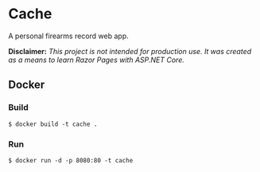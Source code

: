 # Cache

A personal firearms record web app.

**Disclaimer:** *This project is not intended for production use. It was created as a means to learn Razor Pages with ASP.NET Core.*

## Docker

### Build

```
$ docker build -t cache .
```

### Run

```
$ docker run -d -p 8080:80 -t cache
```
